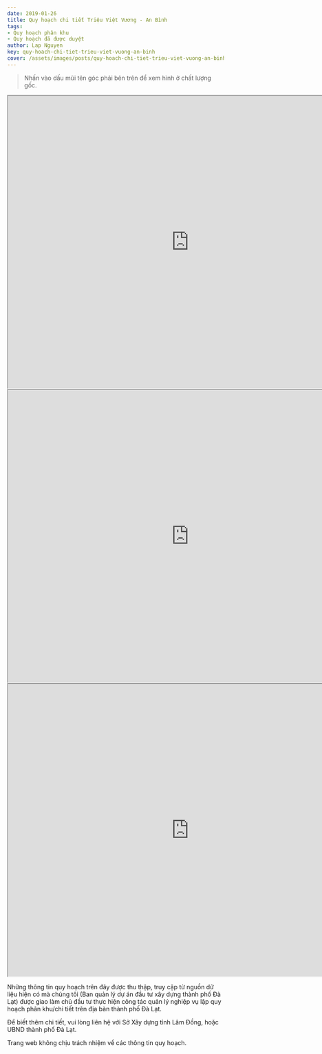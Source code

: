 ```yaml
---
date: 2019-01-26
title: Quy hoạch chi tiết Triệu Việt Vương - An Bình
tags:
- Quy hoạch phân khu
- Quy hoạch đã được duyệt
author: Lap Nguyen
key: quy-hoach-chi-tiet-trieu-viet-vuong-an-binh
cover: /assets/images/posts/quy-hoach-chi-tiet-trieu-viet-vuong-an-binh.png
---
```


> Nhấn vào dấu mũi tên góc phải bên trên để xem hình ở chất lượng gốc. 

<iframe src="https://drive.google.com/file/d/1d2Tq2pqbAyoCNC4yBJadY5lWQhdKpnzx/preview" width="840" height="680"></iframe>
<!--more-->
<iframe src="https://drive.google.com/file/d/11uU3oTZmq0gvl-6CTZUXrzR-3foyEab5/preview" width="840" height="680"></iframe>
<iframe src="https://drive.google.com/file/d/1ge7HfeGfON9biRq9A-6zTmaPpBlx40Vb/preview" width="840" height="680"></iframe>

Những thông tin quy hoạch trên đây được thu thập, truy cập từ nguồn dữ liệu hiện có mà chúng tôi 
(Ban quản lý dự án đầu tư xây dựng thành phố Đà Lạt) được giao làm chủ đầu tư thực hiện công tác quản lý nghiệp vụ 
lập quy hoạch phân khu/chi tiết trên địa bàn thành phố Đà Lạt.

Để biết thêm chi tiết, vui lòng liên hệ với Sở Xây dựng tỉnh Lâm Đồng, hoặc UBND thành phố Đà Lạt.

Trang web không chịu trách nhiệm về các thông tin quy hoạch.